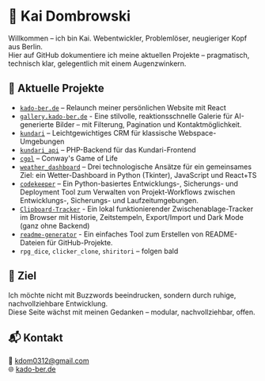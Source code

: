 # 👋 Kai Dombrowski

Willkommen – ich bin Kai. Webentwickler, Problemlöser, neugieriger Kopf aus Berlin.  
Hier auf GitHub dokumentiere ich meine aktuellen Projekte – pragmatisch, technisch klar, gelegentlich mit einem Augenzwinkern.

## 🚀 Aktuelle Projekte

- [`kado-ber.de`](https://github.com/chefkoch0312/kado-ber.de) – Relaunch meiner persönlichen Website mit React
- [`gallery.kado-ber.de`](https://github.com/chefkoch0312/gallery.kado-ber.de) - Eine stilvolle, reaktionsschnelle Galerie für AI-generierte Bilder – mit Filterung, Pagination und Kontaktmöglichkeit.
- [`kundari`](https://github.com/chefkoch0312/kundari) – Leichtgewichtiges CRM für klassische Webspace-Umgebungen
- [`kundari_api`](https://github.com/chefkoch0312/kundari_api) – PHP-Backend für das Kundari-Frontend
- [`cgol`](https://github.com/chefkoch0312/cgol) – Conway's Game of Life
- [`weather_dashboard`](https://github.com/chefkoch0312/weather_dashboard) – Drei technologische Ansätze für ein gemeinsames Ziel: ein Wetter-Dashboard in Python (Tkinter), JavaScript und React+TS
- [`codekeeper`](https://github.com/chefkoch0312/codekeeper) – Ein Python-basiertes Entwicklungs-, Sicherungs- und Deployment Tool zum Verwalten von Projekt-Workflows zwischen Entwicklungs-, Sicherungs- und Laufzeitumgebungen.
- [`Clipboard-Tracker`](https://github.com/chefkoch0312/clipboard-tracker) - Ein lokal funktionierender Zwischenablage-Tracker im Browser mit Historie, Zeitstempeln, Export/Import und Dark Mode (ganz ohne Backend)
- [`readme-generator`](https://github.com/chefkoch0312/readme_generator) - Ein einfaches Tool zum Erstellen von README-Dateien für GitHub-Projekte.
- `rpg_dice`, `clicker_clone`, `shiritori` – folgen bald

## 📌 Ziel

Ich möchte nicht mit Buzzwords beeindrucken, sondern durch ruhige, nachvollziehbare Entwicklung.  
Diese Seite wächst mit meinen Gedanken – modular, nachvollziehbar, offen.

## 📬 Kontakt

📧 [kdom0312@gmail.com](mailto:kdom0312@gmail.com)  
🌐 [kado-ber.de](https://kado-ber.de)
